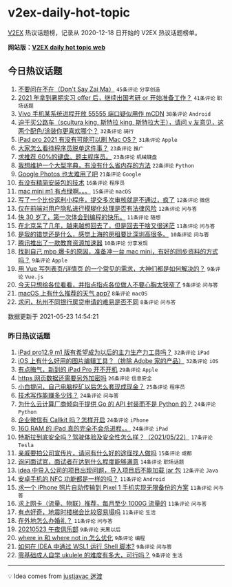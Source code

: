 # v2ex-daily-hot-topic

[V2EX](https://www.v2ex.com/) 热议话题榜，记录从 2020-12-18 日开始的 V2EX 热议话题榜单。

**网站版：[V2EX daily hot topic web](https://boojack.github.io/v2ex-daily-hot-topic-web/)**

## 今日热议话题

<!-- TODAY BEGIN -->

1. [不要问在不在（Don't Say Zai Ma）](https://www.v2ex.com/t/778681) `45条评论` `分享创造`
1. [2021 年拿到暑期实习 offer 后，继续出国考研 or 开始准备工作？](https://www.v2ex.com/t/778644) `41条评论` `职场话题`
1. [Vivo 手机某系统进程开放 55555 端口疑似用作 mCDN](https://www.v2ex.com/t/778678) `38条评论` `Android`
1. [迫于买公路车（scultura king, 斯特拉 king, 斯特拉大王），请问 v 友意见，这两个配色/涂装你更喜欢哪个？](https://www.v2ex.com/t/778633) `32条评论` `骑行`
1. [iPad pro 2021 有没有可能可以刷 Mac OS？](https://www.v2ex.com/t/778642) `31条评论` `Apple`
1. [大家怎么看待程序员脱单这件事？](https://www.v2ex.com/t/778639) `23条评论` `推广`
1. [求推荐 60%的键盘。题主程序员。](https://www.v2ex.com/t/778654) `23条评论` `机械键盘`
1. [我想维护一个大型字典，有没有什么省内存的方法](https://www.v2ex.com/t/778691) `22条评论` `Python`
1. [Google Photos 也太难用了吧](https://www.v2ex.com/t/778695) `21条评论` `Google`
1. [有没有精简安装包的技术](https://www.v2ex.com/t/778632) `16条评论` `程序员`
1. [mac mini m1 有点绿啊。。。](https://www.v2ex.com/t/778692) `15条评论` `macOS`
1. [写了一个比价返利小程序，提交多次审核就是不通过，疯了](https://www.v2ex.com/t/778690) `12条评论` `微信`
1. [仅在前端对用户隐私进行模糊化处理是否有法律风险](https://www.v2ex.com/t/778659) `12条评论` `问与答`
1. [快 30 岁了，第一次体会到编程的快乐。](https://www.v2ex.com/t/778713) `11条评论` `随想`
1. [在北京呆了几年，越来越想回去了，但是回去干啥又很迷茫](https://www.v2ex.com/t/778679) `11条评论` `问与答`
1. [是我的错觉还是什么，感觉上海的房租要比深圳高很多。](https://www.v2ex.com/t/778706) `10条评论` `问与答`
1. [腾讯推出了一款教育资源加速器](https://www.v2ex.com/t/778675) `10条评论` `分享发现`
1. [找到自己 mbp 爆卡的原因，准备冲一台 mac mini，有好的同步资料的方式吗？](https://www.v2ex.com/t/778726) `9条评论` `Apple`
1. [用 Vue 写列表页/详情页 的一个常见的需求，大神们都是如何解决的？](https://www.v2ex.com/t/778669) `9条评论` `Vue.js`
1. [今天只想给各位看看，并指点指点各位做人不要心胸太狭窄了](https://www.v2ex.com/t/778668) `9条评论` `问与答`
1. [macOS 上有什么推荐的天气 app?](https://www.v2ex.com/t/778683) `8条评论` `macOS`
1. [求问，杭州不同银行房贷申请的难易是否不同](https://www.v2ex.com/t/778664) `8条评论` `问与答`

数据更新于 2021-05-23 14:54:21

<!-- TODAY END -->

### 昨日热议话题

<!-- YESTERDAY BEGIN -->

1. [iPad pro12.9 m1 版有希望成为以后的主力生产力工具吗？](https://www.v2ex.com/t/778512) `32条评论` `iPad`
1. [iOS 上有什么好用的图片编辑工具？（排除 Adobe 家的产品）](https://www.v2ex.com/t/778490) `32条评论` `iOS`
1. [有点晦气，新到的 iPad Pro 开不开机](https://www.v2ex.com/t/778493) `29条评论` `Apple`
1. [https 网页数据还需要另外加密吗](https://www.v2ex.com/t/778499) `26条评论` `信息安全`
1. [小白提问，自己电脑挖矿以后怎么套现成现金？](https://www.v2ex.com/t/778608) `25条评论` `程序员`
1. [技术写作能赚多少钱？](https://www.v2ex.com/t/778497) `24条评论` `问与答`
1. [为什么云计算厂商倾向于提供 Go 的 API 封装而不是 Python 的？](https://www.v2ex.com/t/778518) `24条评论` `Python`
1. [企业微信有 Callkit 吗？怎样开启](https://www.v2ex.com/t/778555) `24条评论` `iPhone`
1. [16G RAM 的 iPad 真的完全不会杀进程。。](https://www.v2ex.com/t/778598) `24条评论` `iPad`
1. [特斯拉到底安全吗？驾驶体验及安全性怎么样？（2021/05/22）](https://www.v2ex.com/t/778593) `17条评论` `Tesla`
1. [亲戚要拍公司宣传片，请问有什么好的途径找人做吗](https://www.v2ex.com/t/778488) `15条评论` `成都`
1. [询问面试官，面试者在达到什么程度能够满意](https://www.v2ex.com/t/778529) `14条评论` `职场话题`
1. [idea 中导入公司的项目出现问题，导入项目后不能加载 jar 包](https://www.v2ex.com/t/778487) `12条评论` `Java`
1. [安卓手机的 NFC 功能都是一样的吗？](https://www.v2ex.com/t/778614) `11条评论` `Android`
1. [求一个 iPhone 照片自动传输到 Pixel 1 手机实现无限备份的方案](https://www.v2ex.com/t/778567) `11条评论` `问与答`
1. [求上网卡（流量、物联）推荐，每月至少 1000G 流量的](https://www.v2ex.com/t/778559) `11条评论` `问与答`
1. [有点好奇，地震时楼梯会比较容易塌吗](https://www.v2ex.com/t/778539) `11条评论` `生活`
1. [在外地怎么办婚礼？](https://www.v2ex.com/t/778505) `11条评论` `问与答`
1. [20210523 午夜俱乐部](https://www.v2ex.com/t/778613) `9条评论` `天黑以后`
1. [where in 和 where not in 怎么优化](https://www.v2ex.com/t/778592) `9条评论` `编程`
1. [如何在 IDEA 中通过 WSL1 运行 Shell 脚本?](https://www.v2ex.com/t/778589) `9条评论` `问与答`
1. [零基础成人自学 ukulele 的难度有多大，可行吗？](https://www.v2ex.com/t/778572) `9条评论` `生活`

<!-- YESTERDAY END -->

---

💡 Idea comes from [justjavac 迷渡](https://github.com/justjavac/)
